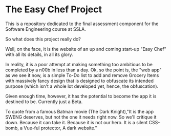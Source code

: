 # The Easy Chef Project
This is a repository dedicated to the final assessment component for the Software Engineering course at SSLA. 

So what does this project really do?

Well, on the face, it is the website of an up and coming start-up "Easy Chef" with all its details, in all its glory.

In reality, it is a poor attempt at making something too ambitious to be completed by a n00b in less than a day.
Ok, so the point is, the "web app" as we see it now, is a simple To-Do list to add and remove Grocery Items with massively fancy design that is designed to obfuscate its intended purpose (which isn't a whole lot developed yet, hence, the obfuscation).

Given enough time, however, it has the potential to become the app it is destined to be. Currently just a Beta. 

To quote from a famous Batman movie (The Dark Knight),"It is the app SWENG deserves, but not the one it needs right now. So we'll critique it down. Because it can take it. Because it is not our hero. It is a silent CSS-bomb, a Vue-ful protector, A dark website." 



